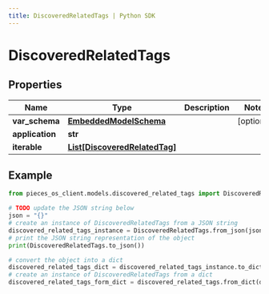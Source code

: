 ```yaml
---
title: DiscoveredRelatedTags | Python SDK
---
```


# DiscoveredRelatedTags


## Properties

Name | Type | Description | Notes
------------ | ------------- | ------------- | -------------
**var_schema** | [**EmbeddedModelSchema**](EmbeddedModelSchema) |  | [optional] 
**application** | **str** |  | 
**iterable** | [**List[DiscoveredRelatedTag]**](DiscoveredRelatedTag) |  | 

## Example

```python
from pieces_os_client.models.discovered_related_tags import DiscoveredRelatedTags

# TODO update the JSON string below
json = "{}"
# create an instance of DiscoveredRelatedTags from a JSON string
discovered_related_tags_instance = DiscoveredRelatedTags.from_json(json)
# print the JSON string representation of the object
print(DiscoveredRelatedTags.to_json())

# convert the object into a dict
discovered_related_tags_dict = discovered_related_tags_instance.to_dict()
# create an instance of DiscoveredRelatedTags from a dict
discovered_related_tags_form_dict = discovered_related_tags.from_dict(discovered_related_tags_dict)
```



